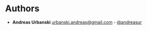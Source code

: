 # Authors

* **Andreas Urbanski** <urbanski.andreas@gmail.com> - [@andreasur](https://github.com/andreasur/docker-ssh-agent)
